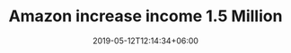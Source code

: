 ---
title: "Amazon increase income 1.5 Million"
date: 2019-05-12T12:14:34+06:00
image: "images/my_photos/feast1.jpg"
categories: ["feast"]
description: "This is meta description."
draft: false
---